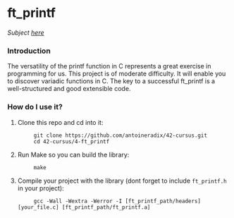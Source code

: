 # ft_printf
_Subject [here](https://drive.google.com/file/d/1Ut8UDWIrN7HXHVPOqItnPsayUe8HsSzD/view?usp=sharing)_

### Introduction
The versatility of the printf function in C represents a great exercise in programming for
us. This project is of moderate difficulty. It will enable you to discover variadic functions
in C.
The key to a successful ft_printf is a well-structured and good extensible code.

### How do I use it?

1. Clone this repo and cd into it:

            git clone https://github.com/antoineradix/42-cursus.git
            cd 42-cursus/4-ft_printf
     
2. Run Make so you can build the library:
    
            make
        
 
3. Compile your project with the library (dont forget to include ``ft_printf.h`` in your project):

            gcc -Wall -Wextra -Werror -I [ft_printf_path/headers] [your_file.c] [ft_printf_path/ft_printf.a]
